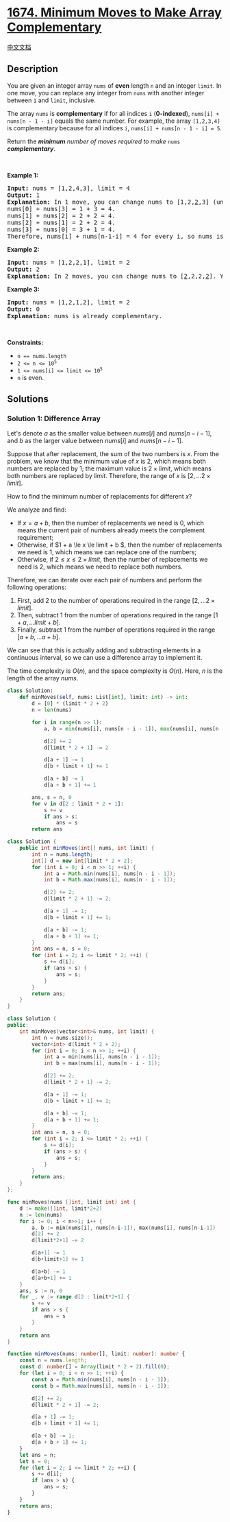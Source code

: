 # [1674. Minimum Moves to Make Array Complementary](https://leetcode.com/problems/minimum-moves-to-make-array-complementary)

[中文文档](/solution/1600-1699/1674.Minimum%20Moves%20to%20Make%20Array%20Complementary/README.md)

<!-- tags:Array,Hash Table,Prefix Sum -->

<!-- difficulty:Medium -->

## Description

<p>You are given an integer array <code>nums</code> of <strong>even</strong> length <code>n</code> and an integer <code>limit</code>. In one move, you can replace any integer from <code>nums</code> with another integer between <code>1</code> and <code>limit</code>, inclusive.</p>

<p>The array <code>nums</code> is <strong>complementary</strong> if for all indices <code>i</code> (<strong>0-indexed</strong>), <code>nums[i] + nums[n - 1 - i]</code> equals the same number. For example, the array <code>[1,2,3,4]</code> is complementary because for all indices <code>i</code>, <code>nums[i] + nums[n - 1 - i] = 5</code>.</p>

<p>Return the <em><strong>minimum</strong> number of moves required to make </em><code>nums</code><em> <strong>complementary</strong></em>.</p>

<p>&nbsp;</p>
<p><strong class="example">Example 1:</strong></p>

<pre>
<strong>Input:</strong> nums = [1,2,4,3], limit = 4
<strong>Output:</strong> 1
<strong>Explanation:</strong> In 1 move, you can change nums to [1,2,<u>2</u>,3] (underlined elements are changed).
nums[0] + nums[3] = 1 + 3 = 4.
nums[1] + nums[2] = 2 + 2 = 4.
nums[2] + nums[1] = 2 + 2 = 4.
nums[3] + nums[0] = 3 + 1 = 4.
Therefore, nums[i] + nums[n-1-i] = 4 for every i, so nums is complementary.
</pre>

<p><strong class="example">Example 2:</strong></p>

<pre>
<strong>Input:</strong> nums = [1,2,2,1], limit = 2
<strong>Output:</strong> 2
<strong>Explanation:</strong> In 2 moves, you can change nums to [<u>2</u>,2,2,<u>2</u>]. You cannot change any number to 3 since 3 &gt; limit.
</pre>

<p><strong class="example">Example 3:</strong></p>

<pre>
<strong>Input:</strong> nums = [1,2,1,2], limit = 2
<strong>Output:</strong> 0
<strong>Explanation:</strong> nums is already complementary.
</pre>

<p>&nbsp;</p>
<p><strong>Constraints:</strong></p>

<ul>
	<li><code>n == nums.length</code></li>
	<li><code>2 &lt;= n&nbsp;&lt;=&nbsp;10<sup>5</sup></code></li>
	<li><code>1 &lt;= nums[i]&nbsp;&lt;= limit &lt;=&nbsp;10<sup>5</sup></code></li>
	<li><code>n</code> is even.</li>
</ul>

## Solutions

### Solution 1: Difference Array

Let's denote $a$ as the smaller value between $nums[i]$ and $nums[n-i-1]$, and $b$ as the larger value between $nums[i]$ and $nums[n-i-1]$.

Suppose that after replacement, the sum of the two numbers is $x$. From the problem, we know that the minimum value of $x$ is $2$, which means both numbers are replaced by $1$; the maximum value is $2 \times limit$, which means both numbers are replaced by $limit$. Therefore, the range of $x$ is $[2,... 2 \times limit]$.

How to find the minimum number of replacements for different $x$?

We analyze and find:

-   If $x = a + b$, then the number of replacements we need is $0$, which means the current pair of numbers already meets the complement requirement;
-   Otherwise, if $1 + a \le x \le limit + b $, then the number of replacements we need is $1$, which means we can replace one of the numbers;
-   Otherwise, if $2 \le x \le 2 \times limit$, then the number of replacements we need is $2$, which means we need to replace both numbers.

Therefore, we can iterate over each pair of numbers and perform the following operations:

1. First, add $2$ to the number of operations required in the range $[2,... 2 \times limit]$.
1. Then, subtract $1$ from the number of operations required in the range $[1 + a,... limit + b]$.
1. Finally, subtract $1$ from the number of operations required in the range $[a + b,... a + b]$.

We can see that this is actually adding and subtracting elements in a continuous interval, so we can use a difference array to implement it.

The time complexity is $O(n)$, and the space complexity is $O(n)$. Here, $n$ is the length of the array $nums$.

<!-- tabs:start -->

```python
class Solution:
    def minMoves(self, nums: List[int], limit: int) -> int:
        d = [0] * (limit * 2 + 2)
        n = len(nums)

        for i in range(n >> 1):
            a, b = min(nums[i], nums[n - i - 1]), max(nums[i], nums[n - i - 1])

            d[2] += 2
            d[limit * 2 + 1] -= 2

            d[a + 1] -= 1
            d[b + limit + 1] += 1

            d[a + b] -= 1
            d[a + b + 1] += 1

        ans, s = n, 0
        for v in d[2 : limit * 2 + 1]:
            s += v
            if ans > s:
                ans = s
        return ans
```

```java
class Solution {
    public int minMoves(int[] nums, int limit) {
        int n = nums.length;
        int[] d = new int[limit * 2 + 2];
        for (int i = 0; i < n >> 1; ++i) {
            int a = Math.min(nums[i], nums[n - i - 1]);
            int b = Math.max(nums[i], nums[n - i - 1]);

            d[2] += 2;
            d[limit * 2 + 1] -= 2;

            d[a + 1] -= 1;
            d[b + limit + 1] += 1;

            d[a + b] -= 1;
            d[a + b + 1] += 1;
        }
        int ans = n, s = 0;
        for (int i = 2; i <= limit * 2; ++i) {
            s += d[i];
            if (ans > s) {
                ans = s;
            }
        }
        return ans;
    }
}
```

```cpp
class Solution {
public:
    int minMoves(vector<int>& nums, int limit) {
        int n = nums.size();
        vector<int> d(limit * 2 + 2);
        for (int i = 0; i < n >> 1; ++i) {
            int a = min(nums[i], nums[n - i - 1]);
            int b = max(nums[i], nums[n - i - 1]);

            d[2] += 2;
            d[limit * 2 + 1] -= 2;

            d[a + 1] -= 1;
            d[b + limit + 1] += 1;

            d[a + b] -= 1;
            d[a + b + 1] += 1;
        }
        int ans = n, s = 0;
        for (int i = 2; i <= limit * 2; ++i) {
            s += d[i];
            if (ans > s) {
                ans = s;
            }
        }
        return ans;
    }
};
```

```go
func minMoves(nums []int, limit int) int {
	d := make([]int, limit*2+2)
	n := len(nums)
	for i := 0; i < n>>1; i++ {
		a, b := min(nums[i], nums[n-i-1]), max(nums[i], nums[n-i-1])
		d[2] += 2
		d[limit*2+1] -= 2

		d[a+1] -= 1
		d[b+limit+1] += 1

		d[a+b] -= 1
		d[a+b+1] += 1
	}
	ans, s := n, 0
	for _, v := range d[2 : limit*2+1] {
		s += v
		if ans > s {
			ans = s
		}
	}
	return ans
}
```

```ts
function minMoves(nums: number[], limit: number): number {
    const n = nums.length;
    const d: number[] = Array(limit * 2 + 2).fill(0);
    for (let i = 0; i < n >> 1; ++i) {
        const a = Math.min(nums[i], nums[n - i - 1]);
        const b = Math.max(nums[i], nums[n - i - 1]);

        d[2] += 2;
        d[limit * 2 + 1] -= 2;

        d[a + 1] -= 1;
        d[b + limit + 1] += 1;

        d[a + b] -= 1;
        d[a + b + 1] += 1;
    }
    let ans = n;
    let s = 0;
    for (let i = 2; i <= limit * 2; ++i) {
        s += d[i];
        if (ans > s) {
            ans = s;
        }
    }
    return ans;
}
```

<!-- tabs:end -->

<!-- end -->
